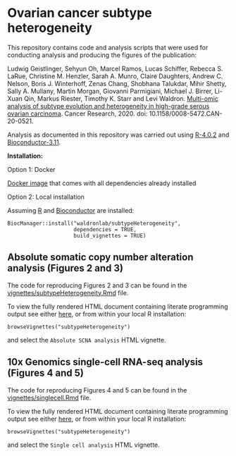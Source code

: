 # Ovarian cancer subtype heterogeneity

This repository contains code and analysis scripts that were used for
conducting analysis and producing the figures of the publication:

Ludwig Geistlinger, Sehyun Oh, Marcel Ramos, Lucas Schiffer, Rebecca S. LaRue, 
Christine M. Henzler, Sarah A. Munro, Claire Daughters, Andrew C. Nelson, 
Boris J. Winterhoff, Zenas Chang, Shobhana Talukdar, Mihir Shetty, Sally A.
Mullany, Martin Morgan, Giovanni Parmigiani, Michael J. Birrer, Li-Xuan Qin,
Markus Riester, Timothy K. Starr and Levi Waldron.
[Multi-omic analysis of subtype evolution and heterogeneity in high-grade serous ovarian carcinoma](https://doi.org/10.1158/0008-5472.CAN-20-0521).
Cancer Research, 2020. doi: 10.1158/0008-5472.CAN-20-0521.

Analysis as documented in this repository was carried out using
[R-4.0.2](https://cran.r-project.org/) and
[Bioconductor-3.11](https://www.bioconductor.org/install/).

**Installation:**

Option 1: Docker

[Docker image](https://hub.docker.com/repository/docker/ludwigg/subtypeheterogeneity) 
that comes with all dependencies already installed

Option 2: Local installation

Assuming [R](https://cran.r-project.org/) and 
[Bioconductor](https://www.bioconductor.org/install/) 
are installed:

```
BiocManager::install("waldronlab/subtypeHeterogeneity",
                     dependencies = TRUE,
                     build_vignettes = TRUE)
```

## Absolute somatic copy number alteration analysis (Figures 2 and 3)

The code for reproducing Figures 2 and 3 can be found in the
[vignettes/subtypeHeterogeneity.Rmd](https://github.com/waldronlab/subtypeHeterogeneity/blob/master/vignettes/subtypeHeterogeneity.Rmd) file.

To view the fully rendered HTML document containing literate programming output
see either [here](https://waldronlab.io/subtypeHeterogeneity/articles/subtypeHeterogeneity.html), 
or from within your local R installation:

```
browseVignettes("subtypeHeterogeneity")
```

and select the `Absolute SCNA analysis` HTML vignette.

## 10x Genomics single-cell RNA-seq analysis (Figures 4 and 5) 

The code for reproducing Figures 4 and 5 can be found in the
[vignettes/singlecell.Rmd](https://github.com/waldronlab/subtypeHeterogeneity/blob/master/vignettes/singlecell.Rmd) file.

To view the fully rendered HTML document containing literate programming output 
see either [here](https://waldronlab.io/subtypeHeterogeneity/articles/singlecell.html), 
or from within your local R installation:

```
browseVignettes("subtypeHeterogeneity")
```

and select the `Single cell analysis` HTML vignette.

